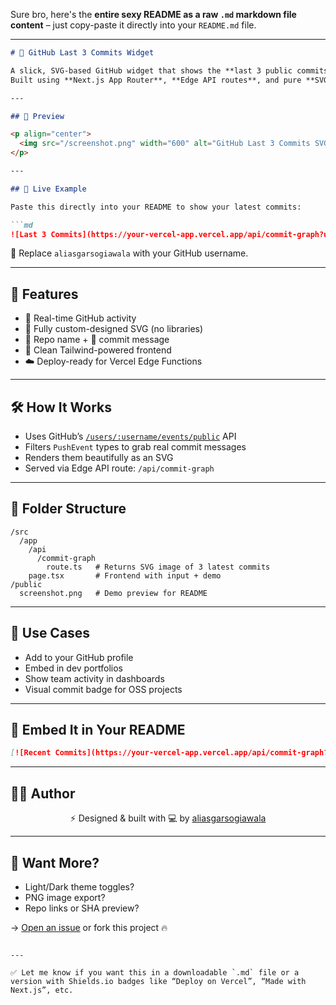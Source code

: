 Sure bro, here's the **entire sexy README as a raw `.md` markdown file content** – just copy-paste it directly into your `README.md` file.

---

````md
# 🧠 GitHub Last 3 Commits Widget

A slick, SVG-based GitHub widget that shows the **last 3 public commits** made by any user — embeddable in your GitHub profile README or website.  
Built using **Next.js App Router**, **Edge API routes**, and pure **SVG magic** ✨

---

## 📸 Preview

<p align="center">
  <img src="/screenshot.png" width="600" alt="GitHub Last 3 Commits SVG Example" />
</p>

---

## 🚀 Live Example

Paste this directly into your README to show your latest commits:

```md
![Last 3 Commits](https://your-vercel-app.vercel.app/api/commit-graph?user=aliasgarsogiawala)
````

🔗 Replace `aliasgarsogiawala` with your GitHub username.

---

## 🔌 Features

* 🎯 Real-time GitHub activity
* 🎨 Fully custom-designed SVG (no libraries)
* 📁 Repo name + 📝 commit message
* 🧵 Clean Tailwind-powered frontend
* ☁️ Deploy-ready for Vercel Edge Functions

---

## 🛠️ How It Works

* Uses GitHub’s [`/users/:username/events/public`](https://docs.github.com/en/rest/activity/events) API
* Filters `PushEvent` types to grab real commit messages
* Renders them beautifully as an SVG
* Served via Edge API route: `/api/commit-graph`

---

## 💾 Folder Structure

```
/src
  /app
    /api
      /commit-graph
        route.ts   # Returns SVG image of 3 latest commits
    page.tsx       # Frontend with input + demo
/public
  screenshot.png   # Demo preview for README
```

---

## 🧠 Use Cases

* Add to your GitHub profile
* Embed in dev portfolios
* Show team activity in dashboards
* Visual commit badge for OSS projects

---

## 📎 Embed It in Your README

```md
[![Recent Commits](https://your-vercel-app.vercel.app/api/commit-graph?user=yourusername)](https://github.com/yourusername)
```

---

## 🧑‍🎨 Author

<p align="center">
  ⚡ Designed & built with 💻 by <a href="https://github.com/aliasgarsogiawala">aliasgarsogiawala</a>
</p>

---

## 🧪 Want More?

* Light/Dark theme toggles?
* PNG image export?
* Repo links or SHA preview?

→ [Open an issue](https://github.com/aliasgarsogiawala) or fork this project 🔥

```

---

✅ Let me know if you want this in a downloadable `.md` file or a version with Shields.io badges like “Deploy on Vercel”, “Made with Next.js”, etc.
```
